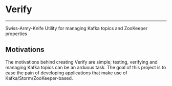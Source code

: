 # Verify
---

Swiss-Army-Knife Utility for managing Kafka topics and ZooKeeper properties

## Motivations

The motivations behind creating Verify are simple; testing, verifying and managing Kafka topics can be an
arduous task. The goal of this project is to ease the pain of developing applications that make use of 
Kafka/Storm/ZooKeeper-based.

